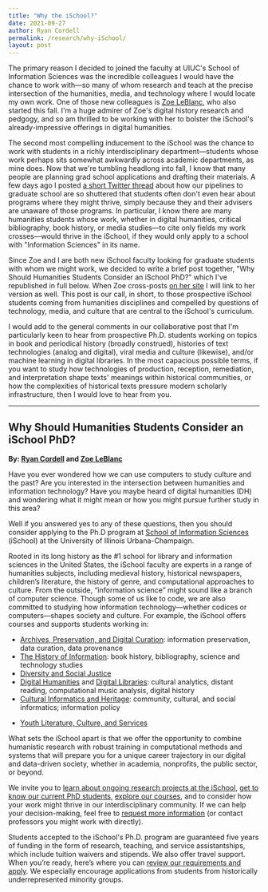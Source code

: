 ```yaml
---
title: "Why the iSchool?"
date: 2021-09-27
author: Ryan Cordell
permalink: /research/why-iSchool/
layout: post
---
```


The primary reason I decided to joined the faculty at UIUC's School of Information Sciences was the incredible colleagues I would have the chance to work with—so many of whom research and teach at the precise intersection of the humanities, media, and technology where I would locate my own work. One of those new colleagues is [Zoe LeBlanc](https://zoeleblanc.com/), who also started this fall. I'm a huge admirer of Zoe's digital history research and pedgogy, and so am thrilled to be working with her to bolster the iSchool's already-impressive offerings in digital humanities. 

The second most compelling inducement to the iSchool was the chance to work with students in a richly interdisciplinary department—students whose work perhaps sits somewhat awkwardly across academic departments, as mine does. Now that we're tumbling headlong into fall, I know that many people are planning grad school applications and drafting their materials. A few days ago I posted [a short Twitter thread](https://twitter.com/ryancordell/status/1440701648121184271) about how our pipelines to graduate school are so shuttered that students often don't even hear about programs where they might thrive, simply because they and their advisers are unaware of those programs. In particular, I know there are many humanities students whose work, whether in digital humanities, critical bibliography, book history, or media studies—to cite only fields my work crosses—would thrive in the iSchool, if they would only apply to a school with "Information Sciences" in its name.

Since Zoe and I are both new iSchool faculty looking for graduate students with whom we might work, we decided to write a brief post together, "Why Should Humanities Students Consider an iSchool PhD?" which I've republished in full below. When Zoe cross-posts [on her site](https://zoeleblanc.com/blog/) I will link to her version as well. This post is our call, in short, to those prospective iSchool students coming from humanities disciplines and compelled by questions of technology, media, and culture that are central to the iSchool's curriculum.   

I would add to the general comments in our collaborative post that I'm particularly keen to hear from prospective Ph.D. students working on topics in book and periodical history (broadly construed), histories of text technologies (analog and digital), viral media and culture (likewise), and/or machine learning in digital libraries. In the most capacious possible terms, if you want to study how technologies of production, reception, remediation, and interpretation shape texts' meanings within historical communities, or how the complexities of historical texts pressure modern scholarly infrastructure, then I would love to hear from you.

-----

## Why Should Humanities Students Consider an iSchool PhD?

**By: [Ryan Cordell](https://ryancordell.org/) and [Zoe LeBlanc](https://zoeleblanc.com/)**

Have you ever wondered how we can use computers to study culture and the past? Are you interested in the intersection between humanities and information technology? Have you maybe heard of digital humanities (DH) and wondering what it might mean or how you might pursue further study in this area?

Well if you answered yes to any of these questions, then you should consider applying to the Ph.D program at [School of Information Sciences](https://ischool.illinois.edu/) (iSchool) at the University of Illinois Urbana-Champaign.

Rooted in its long history as the #1 school for library and information sciences in the United States, the iSchool faculty are experts in a range of humanities subjects, including medieval history, historical newspapers, children’s literature, the history of genre, and computational approaches to culture. From the outside, “information science” might sound like a branch of computer science. Though some of us like to code, we are also committed to studying how information technology—whether codices or computers—shapes society and culture. For example, the iSchool offers courses and supports students working in:

+ [Archives, Preservation, and Digital Curation](https://ischool.illinois.edu/research/areas/archives-and-preservation): information preservation, data curation, data provenance
+ [The History of Information](https://ischool.illinois.edu/research/areas/history-information): book history, bibliography, science and technology studies
+ [Diversity and Social Justice](https://ischool.illinois.edu/research/areas/diversity-and-social-justice)
+ [Digital Humanities](https://ischool.illinois.edu/research/areas/digital-humanities) and [Digital Libraries](https://ischool.illinois.edu/research/areas/digital-libraries): cultural analytics, distant reading, computational music analysis, digital history
+ [Cultural Informatics and Heritage](https://ischool.illinois.edu/research/areas/cultural-informatics-and-heritage): community, cultural, and social informatics; information policy
* [Youth Literature, Culture, and Services](https://ischool.illinois.edu/research/areas/youth-literature-culture-and-services)

What sets the iSchool apart is that we offer the opportunity to combine humanistic research with robust training in computational methods and systems that will prepare you for a unique career trajectory in our digital and data-driven society, whether in academia, nonprofits, the public sector, or beyond. 

We invite you to [learn about ongoing research projects at the iSchool](https://ischool.illinois.edu/research/projects), [get to know our current PhD students](https://ischool.illinois.edu/people/doctoral-students), [explore our courses](https://ischool.illinois.edu/degrees-programs/courses), and to consider how your work might thrive in our interdisciplinary community. If we can help your decision-making, feel free to [request more information](https://ischool.illinois.edu/degrees-programs/graduate-interest-form) (or contact professors you might work with directly). 

Students accepted to the iSchool's Ph.D. program are guaranteed five years of funding in the form of research, teaching, and service assistantships, which include tuition waivers and stipends. We also offer travel support.  When you’re ready, here’s where you can [review our requirements and apply](https://ischool.illinois.edu/degrees-programs/phd-information-sciences/apply). We especially encourage applications from students from historically underrepresented minority groups.


